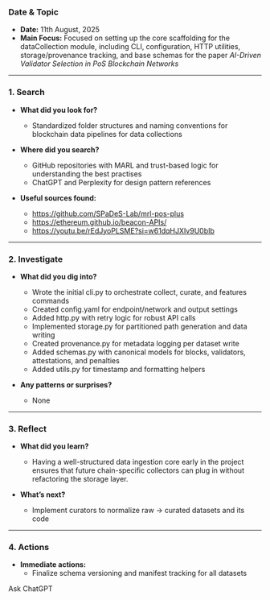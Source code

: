 ### Date & Topic

- **Date:** 11th August, 2025 
- **Main Focus:** Focused on setting up the core scaffolding for the dataCollection module, including CLI, configuration, HTTP utilities, storage/provenance tracking, and base schemas for the paper *AI-Driven Validator Selection in PoS Blockchain Networks*

---

### 1. Search

- **What did you look for?**  
  - Standardized folder structures and naming conventions for blockchain data pipelines for data collections



- **Where did you search?**  
  - GitHub repositories with MARL and trust-based logic for understanding the best practises
  - ChatGPT and Perplexity for design pattern references
  

- **Useful sources found:** 
    - https://github.com/SPaDeS-Lab/mrl-pos-plus
    - https://ethereum.github.io/beacon-APIs/
    - https://youtu.be/rEdJyoPLSME?si=w61dqHJXIv9U0bIb
   

---

### 2. Investigate

- **What did you dig into?**  
  - Wrote the initial cli.py to orchestrate collect, curate, and features commands
  - Created config.yaml for endpoint/network and output settings
  - Added http.py with retry logic for robust API calls
  - Implemented storage.py for partitioned path generation and data writing
  - Created provenance.py for metadata logging per dataset write
  - Added schemas.py with canonical models for blocks, validators, attestations, and penalties
  - Added utils.py for timestamp and formatting helpers

- **Any patterns or surprises?**  
  - None
  
  

---

### 3. Reflect

- **What did you learn?**  
  - Having a well-structured data ingestion core early in the project ensures that future chain-specific collectors can plug in without refactoring the storage layer.

- **What’s next?**  
  - Implement curators to normalize raw → curated datasets and its code
  
  

---

### 4. Actions

- **Immediate actions:**  
  - Finalize schema versioning and manifest tracking for all datasets









Ask ChatGPT

  
